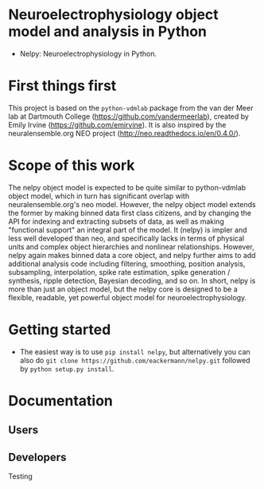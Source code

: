 Neuroelectrophysiology object model and analysis in Python
==========================================================

* Nelpy: Neuroelectrophysiology in Python.

First things first
==================

This project is based on the `python-vdmlab` package from the
van der Meer lab at Dartmouth College (https://github.com/vandermeerlab),
created by Emily Irvine (https://github.com/emirvine). It is also inspired
by the neuralensemble.org NEO project (http://neo.readthedocs.io/en/0.4.0/).

Scope of this work
==================
The nelpy object model is expected to be quite similar to python-vdmlab object
model, which in turn has significant overlap with neuralensemble.org's neo
model. However, the nelpy object model extends the former by making binned data
first class citizens, and by changing the API for indexing and extracting subsets
of data, as well as making "functional support" an integral part of the model. It
(nelpy) is impler and less well developed than neo, and specifically lacks in
terms of physical units and complex object hierarchies and nonlinear relationships.
However, nelpy again makes binned data a core object, and nelpy further aims to
add additional analysis code including filtering, smoothing, position analysis,
subsampling, interpolation, spike rate estimation, spike generation / synthesis,
ripple detection, Bayesian decoding, and so on. In short, nelpy is more than just
an object model, but the nelpy core is designed to be a flexible, readable, yet
powerful object model for neuroelectrophysiology.

Getting started
===============

* The easiest way is to use `pip install nelpy`, but alternatively you can also
do `git clone https://github.com/eackermann/nelpy.git` followed by 
`python setup.py install`.

Documentation
=============

Users
-----

Developers
----------

Testing
